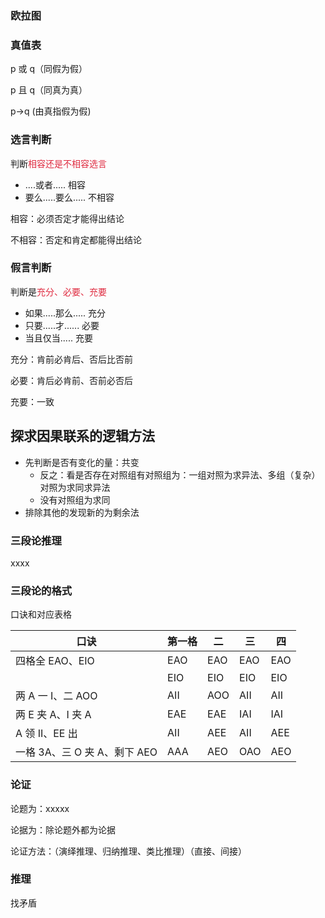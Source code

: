 ### 欧拉图
### 真值表
p 或 q（同假为假）

p 且 q（同真为真）

p->q (由真指假为假)

### 选言判断
判断<font style="color:#DF2A3F;">相容还是不相容选言</font>

+ ....或者..... 	相容
+ 要么.....要么..... 不相容

相容：必须否定才能得出结论

不相容：否定和肯定都能得出结论

### 假言判断
判断是<font style="color:#DF2A3F;">充分、必要、充要</font>

+ 如果.....那么..... 充分
+ 只要.....才...... 必要
+ 当且仅当..... 充要

充分：肯前必肯后、否后比否前

必要：肯后必肯前、否前必否后

充要：一致

## 探求因果联系的逻辑方法
+ 先判断是否有变化的量：共变
    - 反之：看是否存在对照组有对照组为：一组对照为求异法、多组（复杂）对照为求同求异法
    - 没有对照组为求同
+ 排除其他的发现新的为剩余法

### 三段论推理
xxxx

### 三段论的格式
口诀和对应表格

| 口诀 | 第一格 | 二 | 三 | 四 |
| --- | --- | --- | --- | --- |
| 四格全 EAO、EIO | EAO | EAO | EAO | EAO |
| | EIO | EIO | EIO | EIO |
| 两 A 一 I、二 AOO | AII | AOO | AII | AII |
| 两 E 夹 A、I 夹 A | EAE | EAE | IAI | IAI |
| A 领 II、EE 出 | AII | AEE | AII | AEE |
| 一格 3A、三 O 夹 A、剩下 AEO | AAA | AEO | OAO | AEO |


### 论证
论题为：xxxxx

论据为：除论题外都为论据

论证方法：（演绎推理、归纳推理、类比推理）（直接、间接）

### 推理
找矛盾

